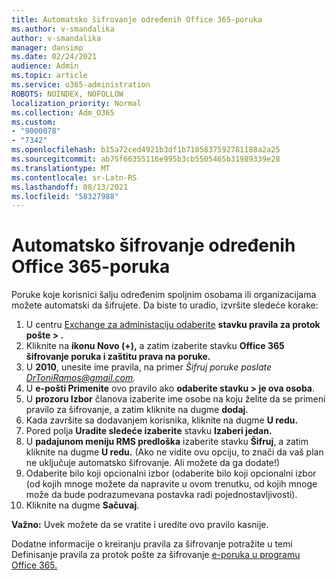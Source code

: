```yaml
---
title: Automatsko šifrovanje određenih Office 365-poruka
ms.author: v-smandalika
author: v-smandalika
manager: dansimp
ms.date: 02/24/2021
audience: Admin
ms.topic: article
ms.service: o365-administration
ROBOTS: NOINDEX, NOFOLLOW
localization_priority: Normal
ms.collection: Adm_O365
ms.custom:
- "9000078"
- "7342"
ms.openlocfilehash: b15a72ced4921b3df1b7105837592781188a2a25
ms.sourcegitcommit: ab75f66355116e995b3cb5505465b31989339e28
ms.translationtype: MT
ms.contentlocale: sr-Latn-RS
ms.lasthandoff: 08/13/2021
ms.locfileid: "58327988"
---
```

# <a name="automatically-encrypt-certain-office-365-email-messages"></a>Automatsko šifrovanje određenih Office 365-poruka

Poruke koje korisnici šalju određenim spoljnim osobama ili organizacijama možete automatski da šifrujete. Da biste to uradio, izvršite sledeće korake:

1. U centru [Exchange za administaciju odaberite](https://outlook.office365.com/ecp/) **stavku pravila za protok pošte > .** 
2. Kliknite na **ikonu Novo (+),** a zatim izaberite stavku **Office 365 šifrovanje poruka i zaštitu prava na poruke.**
3. U **2010**, unesite ime pravila, na primer *Šifruj poruke poslate DrToniRamos@gmail.com.*
4. U **e-pošti Primenite** ovo pravilo ako **odaberite stavku > je ova osoba**. 
5. U **prozoru Izbor** članova izaberite ime osobe na koju želite da se primeni pravilo za šifrovanje, a zatim kliknite na dugme **dodaj**. 
6. Kada završite sa dodavanjem korisnika, kliknite na dugme **U redu.**
7. Pored polja **Uradite sledeće izaberite** stavku **Izaberi jedan.** 
8. U **padajunom meniju RMS predloška** izaberite stavku **Šifruj**, a zatim kliknite na dugme **U redu.** (Ako ne vidite ovu opciju, to znači da vaš plan ne uključuje automatsko šifrovanje. Ali možete da ga dodate!)
9. Odaberite bilo koji opcionalni izbor (odaberite bilo koji opcionalni izbor (od kojih mnoge možete da napravite u ovom trenutku, od kojih mnoge može da bude podrazumevana postavka radi pojednostavljivosti).
10. Kliknite na dugme **Sačuvaj**.

**Važno:** Uvek možete da se vratite i uredite ovo pravilo kasnije.

Dodatne informacije o kreiranju pravila za šifrovanje potražite u temi Definisanje pravila za protok pošte za šifrovanje [e-poruka u programu Office 365.](https://docs.microsoft.com/microsoft-365/compliance/define-mail-flow-rules-to-encrypt-email)

